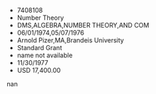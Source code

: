 
* 7408108
* Number Theory
* DMS,ALGEBRA,NUMBER THEORY,AND COM
* 06/01/1974,05/07/1976
* Arnold Pizer,MA,Brandeis University
* Standard Grant
*   name not available
* 11/30/1977
* USD 17,400.00

nan

